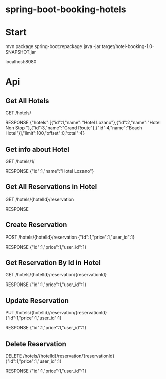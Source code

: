 # spring-boot-booking-hotels

# Start
mvn package spring-boot:repackage
java -jar target/hotel-booking-1.0-SNAPSHOT.jar

localhost:8080


# Api
## Get All Hotels
GET /hotels/ 

RESPONSE {"hotels":[{"id":1,"name":"Hotel Lozano"},{"id":2,"name":"Hotel Non Stop "},{"id":3,"name":"Grand Route"},{"id":4,"name":"Beach Hotel"}],"limit":100,"offset":0,"total":4}

## Get info about Hotel
GET /hotels/1/

RESPONSE  {"id":1,"name":"Hotel Lozano"}

## Get All Reservations in Hotel
GET /hotels/{hotelId}/reservation

RESPONSE

## Create Reservation
POST /hotels/{hotelId}/reservation {"id":1,"price":1,"user_id":1}

RESPONSE {"id":1,"price":1,"user_id":1}

## Get  Reservation By Id in Hotel
GET /hotels/{hotelId}/reservation/{reservationId}

RESPONSE {"id":1,"price":1,"user_id":1}

## Update Reservation
PUT /hotels/{hotelId}/reservation/{reservationId}  {"id":1,"price":1,"user_id":1}

RESPONSE {"id":1,"price":1,"user_id":1}


## Delete Reservation
DELETE /hotels/{hotelId}/reservation/{reservationId}  {"id":1,"price":1,"user_id":1}

RESPONSE {"id":1,"price":1,"user_id":1}

